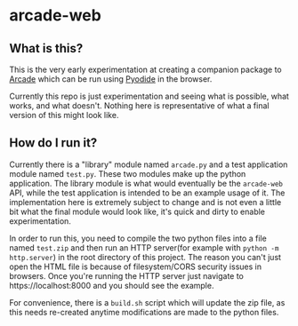 # arcade-web

## What is this?

This is the very early experimentation at creating a companion package to [Arcade](https://github.com/pythonarcade/arcade) which can be run
using [Pyodide](https://github.com/pyodide/pyodide) in the browser.

Currently this repo is just experimentation and seeing what is possible, what works, and what doesn't. Nothing here is representative of what
a final version of this might look like.

## How do I run it?

Currently there is a "library" module named `arcade.py` and a test application module named `test.py`. These two modules make up the python application.
The library module is what would eventually be the `arcade-web` API, while the test application is intended to be an example usage of it. The implementation here
is extremely subject to change and is not even a little bit what the final module would look like, it's quick and dirty to enable experimentation.

In order to run this, you need to compile the two python files into a file named `test.zip` and then run an HTTP server(for example with `python -m http.server`)
in the root directory of this project. The reason you can't just open the HTML file is because of filesystem/CORS security issues in browsers. Once you're running
the HTTP server just navigate to https://localhost:8000 and you should see the example.

For convenience, there is a `build.sh` script which will update the zip file, as this needs re-created anytime modifications are made to the python files.